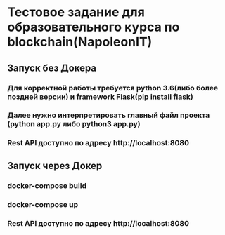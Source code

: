 # Тестовое задание для образовательного курса по blockchain(NapoleonIT)

## Запуск без Докера
### Для корректной работы требуется python 3.6(либо более поздней версии) и framework Flask(pip install flask)
### Далее нужно интерпретировать главный файл проекта (python app.py либо python3 app.py)
### Rest API доступно по адресу http://localhost:8080

## Запуск через Докер
### docker-compose build
### docker-compose up
### Rest API доступно по адресу http://localhost:8080
